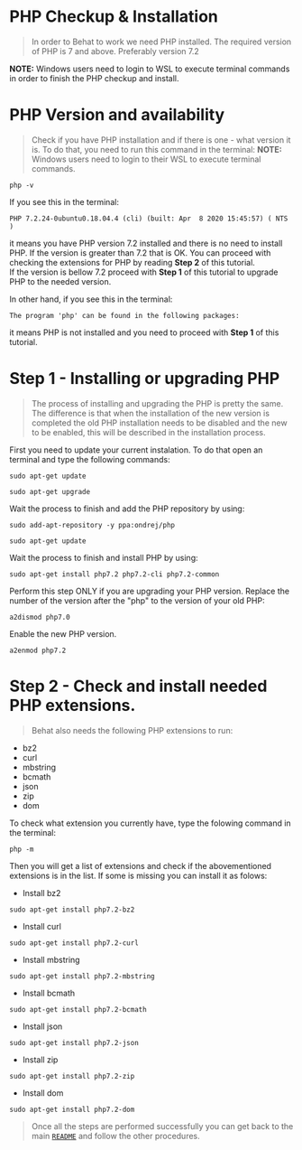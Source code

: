 # PHP Checkup & Installation
> In order to Behat to work we need PHP installed. The required version of PHP is 7 and above. Preferably version 7.2

**NOTE:** Windows users need to login to WSL to execute terminal commands in order to finish the PHP checkup and install.
# PHP Version and availability
> Check if you have PHP installation and if there is one - what version it is. To do that, you need to run this command in the terminal:
**NOTE:** Windows users need to login to their WSL to execute terminal commands.
```
php -v
```
If you see this in the terminal:
```
PHP 7.2.24-0ubuntu0.18.04.4 (cli) (built: Apr  8 2020 15:45:57) ( NTS )
```
it means you have PHP version 7.2 installed and there is no need to install PHP. If the version is greater than 7.2 that is OK. You can proceed with checking the extensions for PHP by reading **Step 2** of this tutorial.  
If the version is bellow 7.2 proceed with **Step 1** of this tutorial to upgrade PHP to the needed version. 

In other hand, if you see this in the terminal:
```
The program 'php' can be found in the following packages:
```
it means PHP is not installed and you need to proceed with **Step 1** of this tutorial.

# Step 1 - Installing or upgrading PHP
> The process of installing and upgrading the PHP is pretty the same. The difference is that when the installation of the new version is completed the old PHP installation needs to be disabled and the new to be enabled, this will be described in the installation process. 

First you need to update your current instalation. To do that open an terminal and type the following commands:
```
sudo apt-get update
```
```
sudo apt-get upgrade
```
Wait the process to finish and add the PHP repository by using:
```
sudo add-apt-repository -y ppa:ondrej/php
```
```
sudo apt-get update
```
Wait the process to finish and install PHP by using:
```
sudo apt-get install php7.2 php7.2-cli php7.2-common
```
Perform this step ONLY if you are upgrading your PHP version. Replace the number of the version after the "php" to the version of your old PHP: 
```
a2dismod php7.0
```
Enable the new PHP version.
```
a2enmod php7.2
```

# Step 2 - Check and install needed PHP extensions.
> Behat also needs the following PHP extensions to run:

- bz2
- curl
- mbstring
- bcmath
- json
- zip
- dom

To check what extension you currently have, type the folowing command in the terminal:
```
php -m
```
Then you will get a list of extensions and check if the abovementioned extensions is in the list. If some is missing you can install it as folows:
- Install bz2
```
sudo apt-get install php7.2-bz2
```
- Install curl
```
sudo apt-get install php7.2-curl
```
- Install mbstring
```
sudo apt-get install php7.2-mbstring
```
- Install bcmath
```
sudo apt-get install php7.2-bcmath
```
- Install json
```
sudo apt-get install php7.2-json
```
- Install zip
```
sudo apt-get install php7.2-zip
```
- Install dom
```
sudo apt-get install php7.2-dom
```
> Once all the steps are performed successfully you can get back to the main <a href="https://github.com/plamen-penev-ffw/behat-starter-kit/blob/master/README.md" target="_blank">`README`</a> and follow the other procedures.
